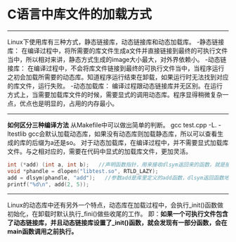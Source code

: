 # C语言中库文件的加载方式
[Reference]:(https://blog.csdn.net/u014132659/article/details/52252298)
***
Linux下使用库有三种方式，静态链接库，动态链接库和动态加载库。
-静态链接库： 在编译过程中，将所需要的库文件生成a文件并直接链接到最终的可执行文件当中，所以相对来讲，静态方式生成的image大小最大，对外界依赖小。
-动态链接库： 在编译过程中，不会将库文件链接到最终的可执行文件当中，当程序运行之初会加载所需要的动态库。知道程序运行结束在卸载，如果运行时无法找到对应的库文件，运行失败。
-动态加载库： 编译过程跟动态链接库并无区别。在运行方式上，当需要加载库文件的时候，需要显式的调用动态库。程序显得稍微复杂一点，优点也是明显的，占用的内存最小。

***
**如何区分三种编译方法**
从Makefile中可以做出简单的判断。
gcc test.cpp -L. -ltestlib
gcc会默认加载动态库，如果没有动态库则加载静态库，所以可以查看生成的库的后缀为a还是so。
对于动态加载库，在编译过程中，并不需要显式加载库文件。与之相对应的，需要在代码中显式的加载库文件，更加灵活。
```c
int (*add) (int a, int b);   //声明函数指针，用来接收dlsym返回来的函数，就是接收要用到的函数
void *phandle = dlopen("libtest.so", RTLD_LAZY);
add = dlsym(phandle, "add");   //参数add是库里定义的add函数，dlsym返回函数地址
printf("%d\n", add(2, 5));
```
***
Linux的动态库中还有另外一个特点，动态库在加载过程中，会执行_init()函数做初始化，在卸载时默认执行_fini()做些收尾的工作。
即：**如果一个可执行文件包含了动态链接库，并且动态链接库设置了_init()函数，就会发现有一部分函数，会在main函数调用之前执行。**